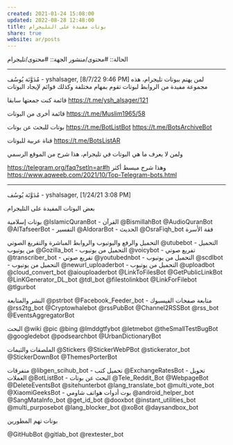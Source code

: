 ```yaml
---
created: 2021-01-24 15:08:00
updated: 2022-08-28 12:48:00
title: بوتات مفيدة على التليجرام
share: true
website: ar/posts
---
```


الحالة:: #محتوى/منشور
الجهة:: #محتوى/تليجرام

---

مُدَوَّنَة يُوسُف - yshalsager, [8/7/22 9:46 PM]
لمن يهتم ببوتات تليجرام، هذه مجموعة مفيدة من الروابط لبوتات تقوم بمهام مختلفة وكذلك قوائم لإيجاد البوتات

قائمة كنت جمعتها سابقا
<https://t.me/ysh_alsager/121>

قائمة أخرى من البوتات
<https://t.me/Muslim1965/58>

بوتات للبحث عن بوتات
<https://t.me/BotListBot>
<https://t.me/BotsArchiveBot>

قناة عربية للبوتات
<https://t.me/BotsListAR>

ولمن لا يعرف ما هي البوتات في تليجرام، هذا شرح من الموقع الرسمي

<https://telegram.org/faq?setln=ar#h>
وهذا شرح مبسط أكثر
<https://www.aqweeb.com/2021/10/Top-Telegram-bots.html>

---

مُدَوَّنَة يُوسُف - yshalsager, [1/24/21 3:08 PM]

بعض البوتات المفيدة على التليجرام

بوتات إسلامية
@IslamicQuranBot - القرآن
@BismillahBot
@AudioQuranBot
@AlTafseerBot - التفسير
@AldorarBot - الحديث
@OsraFiqh_bot فقة الأسرة

التحميل والرفع واليوتيوب والروابط المباشرة والتفريغ الصوتي
@utubebot - التحميل من يوتيوب
@Gozilla_bot - التحميل من يوتيوب
@voicybot - تفريع صوتي
@transcriber_bot - تفريع صوتي
@youtubednbot - التحميل من يوتيوب
@scdlbot - التحميل من يوتيوب
@newurl_uploaderbot - التحميل من يوتيوب
@uploadbot
@cloud_convert_bot
@aiouploaderbot
@LinkToFilesBot
@GetPublicLinkBot
@LinKGenerator_DL_bot
@tdl_bot
@filestolinkbot
@LinkForFilebot
@tlgurbot

النشر والمتابعة
@pstrbot
@Facebook_Feeder_bot - متابعة صفحات الفيسبوك
@rss2tg_bot
@Cryptowhalebot
@rssPubBot
@Channel2RSSBot
@rss_bot
@EventsAggregatorBot

البحث
@wiki
@pic
@bing
@lmddgtfybot
@letmebot
@theSmallTestBugBot
@googledebot
@podsearchbot
@UrbanDictionaryBot

الملصقات والثيمات
@Stickers
@StickerWebPBot
@stickerator_bot
@StickerDownBot
@ThemesPorterBot

متفرقات
@libgen_scihub_bot - تحميل كتب
@ExchangeRatesBot - تحويل العملات
@BotListBot - البحث عن بوتات @Tele_Reddit_Bot
@WebpageBot
@DeleteEventsBot
@sitehunterbot
@lang_translate_bot
@multi_vote_bot
@XiaomiGeeksBot - بوت أدوات هواتف شاومي
@android_helper_bot
@SangMataInfo_bot
@get_id_bot
@dooxbot
@instant_utilities_bot
@multi_purposebot
@lang_blocker_bot
@xoBot
@daysandbox_bot

بوتات تهم المطورين

@GitHubBot
@gitlab_bot
@rextester_bot
